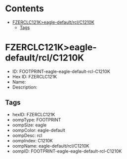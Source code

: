 



Contents
========

* [FZERCLC121K>eagle-default/rcl/C1210K](#fzerclc121keagle-defaultrclc1210k)
	* [Tags](#tags)

# FZERCLC121K>eagle-default/rcl/C1210K

- ID: FOOTPRINT-eagle-eagle-default-rcl-C1210K
- Hex ID: FZERCLC121K
- Name: 
- Description: 

## Tags

- hexID: FZERCLC121K
- oompType: FOOTPRINT
- oompSize: eagle
- oompColor: eagle-default
- oompDesc: rcl
- oompIndex: C1210K
- oompName: eagle-default/rcl/C1210K
- oompID: FOOTPRINT-eagle-eagle-default-rcl-C1210K
